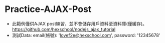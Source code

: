 Practice-AJAX-Post
====
* 此範例僅供AJAX post練習，並不會儲存用戶資料至資料庫(僅緩存)。
https://github.com/hexschool/nodejs_ajax_tutorial
* 測試Data:
email(帳號): 'lovef2e@hexschool.com',
password: '12345678'
